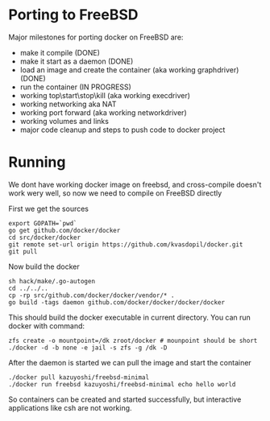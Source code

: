 # Porting to FreeBSD
Major milestones for porting docker on FreeBSD are:

* make it compile (DONE)
* make it start as a daemon (DONE)
* load an image and create the container (aka working graphdriver) (DONE)
* run the container (IN PROGRESS)
* working top\start\stop\kill (aka working execdriver)
* working networking aka NAT
* working port forward (aka working networkdriver)
* working volumes and links
* major code cleanup and steps to push code to docker project

# Running
We dont have working docker image on freebsd, and cross-compile doesn't work wery well, so now we need to compile on FreeBSD directly

First we get the sources

    export GOPATH=`pwd`
    go get github.com/docker/docker
    cd src/docker/docker
    git remote set-url origin https://github.com/kvasdopil/docker.git
    git pull
    
Now build the docker

    sh hack/make/.go-autogen
    cd ../../..
    cp -rp src/github.com/docker/docker/vendor/* .
    go build -tags daemon github.com/docker/docker/docker/docker

This should build the docker executable in current directory. You can run docker with command:
    
    zfs create -o mountpoint=/dk zroot/docker # mounpoint should be short
    ./docker -d -b none -e jail -s zfs -g /dk -D

After the daemon is started we can pull the image and start the container

    ./docker pull kazuyoshi/freebsd-minimal
    ./docker run freebsd kazuyoshi/freebsd-minimal echo hello world
   
So containers can be created and started successfully, but interactive applications like csh are not working. 


